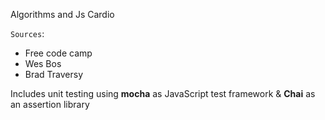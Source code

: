 Algorithms and Js Cardio

`Sources`:

- Free code camp
- Wes Bos
- Brad Traversy

Includes unit testing using **mocha** as JavaScript test framework & **Chai** as an assertion library
